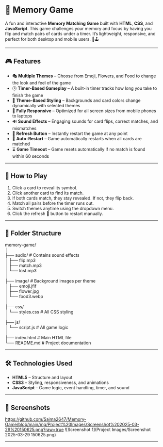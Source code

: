 # 🧠 Memory Game

A fun and interactive **Memory Matching Game** built with **HTML**, **CSS**, and **JavaScript**. This game challenges your memory and focus by having you flip and match pairs of cards under a timer. It’s lightweight, responsive, and perfect for both desktop and mobile users. 🎯🕹️

---

## 🎮 Features

- 🎭 **Multiple Themes** – Choose from Emoji, Flowers, and Food to change the look and feel of the game
- 🕒 **Timer-Based Gameplay** – A built-in timer tracks how long you take to finish the game
- 🎨 **Theme-Based Styling** – Backgrounds and card colors change dynamically with selected themes
- 📱 **Fully Responsive** – Optimized for all screen sizes from mobile phones to laptops
- 🔊 **Sound Effects** – Engaging sounds for card flips, correct matches, and mismatches
- 🔁 **Refresh Button** – Instantly restart the game at any point
- 🔄 **Auto-Restart** – Game automatically restarts when all cards are matched
- ⌛ **Game Timeout** – Game resets automatically if no match is found within 60 seconds

---

## 🎯 How to Play

1. Click a card to reveal its symbol.
2. Click another card to find its match.
3. If both cards match, they stay revealed. If not, they flip back.
4. Match all pairs before the timer runs out.
5. Switch themes anytime using the dropdown menu.
6. Click the refresh 🔄 button to restart manually.

---

## 📁 Folder Structure

memory-game/ <br />
│ <br />
├── audio/ # Contains sound effects <br />
│ ├── flip.mp3 <br />
│ ├── match.mp3 <br />
│ └── lost.mp3 <br />
│ <br />
├── image/ # Background images per theme <br />
│ ├── emoji.jfif <br />
│ ├── flower.jpg <br />
│ └── food3.webp <br />
│ <br />
├── css/ <br />
│ └── styles.css # All CSS styling <br />
│ <br />
├── js/ <br />
│ └── script.js # All game logic <br />
│ <br />
├── index.html # Main HTML file <br />
└── README.md # Project documentation 

---

## 🛠️ Technologies Used

- **HTML5** – Structure and layout
- **CSS3** – Styling, responsiveness, and animations
- **JavaScript** – Game logic, event handling, timer, and sound

---

## 📸 Screenshots

https://github.com/Saima2647/Memory-Game/blob/main/mg/Project%20Images/Screenshot%202025-03-29%20150625.png?raw=true
![Screenshot 1](Project Images/Screenshot 2025-03-29 150625.png)

---
